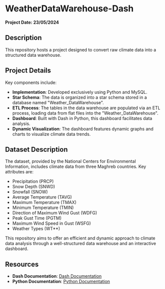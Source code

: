 # WeatherDataWarehouse-Dash

**Project Date: 23/05/2024**

## Description

This repository hosts a project designed to convert raw climate data into a structured data warehouse.

## Project Details

Key components include:

- **Implementation**: Developed exclusively using Python and MySQL.
- **Star Schema**: The data is organized into a star schema stored in a database named "Weather_DataWarehouse".
- **ETL Process**: The tables in the data warehouse are populated via an ETL process, loading data from flat files into the "Weather_DataWarehouse".
- **Dashboard**: Built with Dash in Python, this dashboard facilitates data analysis.
- **Dynamic Visualization**: The dashboard features dynamic graphs and charts to visualize climate data trends.

## Dataset Description

The dataset, provided by the National Centers for Environmental Information, includes climate data from three Maghreb countries. Key attributes are:

- Precipitation (PRCP)
- Snow Depth (SNWD)
- Snowfall (SNOW)
- Average Temperature (TAVG)
- Maximum Temperature (TMAX)
- Minimum Temperature (TMIN)
- Direction of Maximum Wind Gust (WDFG)
- Peak Gust Time (PGTM)
- Maximum Wind Speed in Gust (WSFG)
- Weather Types (WT**)

This repository aims to offer an efficient and dynamic approach to climate data analysis through a well-structured data warehouse and an interactive dashboard.

## Resources

- **Dash Documentation**: [Dash Documentation](https://dash.plotly.com/)
- **Python Documentation**: [Python Documentation](https://docs.python.org/3/)

